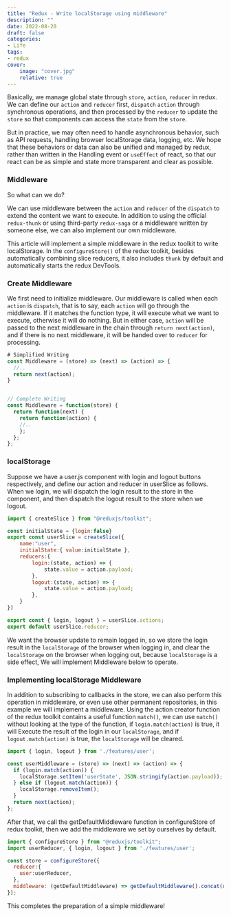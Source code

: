```yaml
---
title: "Redux - Write localStorage using middleware"
description: ""
date: 2022-08-20
draft: false
categories: 
- Life
tags:
- redux
cover:
    image: "cover.jpg"
    relative: true
---
```




Basically, we manage global state through `store`, `action`, `reducer` in redux. We can define our `action` and `reducer` first, `dispatch` `action` through synchronous operations, and then processed by the `reducer` to update the `store` so that components can access the `state` from the `store`.

 <!--more-->

But in practice, we may often need to handle asynchronous behavior, such as API requests, handling browser localStorage data, logging, etc. We hope that these behaviors or data can also be unified and managed by redux, rather than written in the Handling event or `useEffect` of react, so that our react can be as simple and state more transparent and clear as possible.

### Middleware

So what can we do? 

We can use middleware between the `action` and `reducer` of the `dispatch` to extend the content we want to execute. In addition to using the official `redux-thunk` or using third-party `redux-saga` or a middleware written by someone else, we can also implement our own middleware.

This article will implement a simple middleware in the redux toolkit to write localStorage. In the `configureStore()` of the redux toolkit, besides automatically combining slice reducers, it also includes `thunk` by default and automatically starts the redux DevTools.


### **Create Middleware**

We first need to initialize middleware. Our middleware is called when each `action` is `dispatch`, that is to say, each `action` will go through the middleware. If it matches the function type, it will execute what we want to execute, otherwise it will do nothing. But in either case, `action` will be passed to the next middleware in the chain through `return next(action)`, and if there is no next middleware, it will be handed over to `reducer` for processing.

```jsx
# Simplified Writing
const Middleware = (store) => (next) => (action) => {
  //..
  return next(action);
}


// Complete Writing
const Middleware = function(store) {
  return function(next) {
    return function(action) {
    //..
    };
  };
};

```

### localStorage

Suppose we have a user.js component with login and logout buttons respectively, and define our action and reducer in userSlice as follows. When we login, we will dispatch the login result to the store in the component, and then dispatch the logout result to the store when we logout.

```jsx
import { createSlice } from "@reduxjs/toolkit";

const initialState = {login:false}
export const userSlice = createSlice({
    name:"user",
    initialState:{ value:initialState },
    reducers:{   
        login:(state, action) => {
            state.value = action.payload;
        },
        logout:(state, action) => {
            state.value = action.payload;
        },
    }
})

export const { login, logout } = userSlice.actions;
export default userSlice.reducer;
```
We want the browser update to remain logged in, so we store the login result in the `localStorage` of the browser when logging in, and clear the `localStorage` on the browser when logging out, because `localStorage` is a side effect, We will implement Middleware below to operate.

### Implementing localStorage **Middleware**

In addition to subscribing to callbacks in the store, we can also perform this operation in middleware, or even use other permanent repositories, in this example we will implement a middleware. Using the action creator function of the redux toolkit contains a useful function `match()`, we can use `match()` without looking at the type of the function, if `login.match(action)` is true, it will Execute the result of the login in our `localStorage`, and if `logout.match(action)` is true, the `localStorage` will be cleared.

```jsx
import { login, logout } from './features/user';

const userMiddleware = (store) => (next) => (action) => {
  if (login.match(action)) {
    localStorage.setItem('userState', JSON.stringify(action.payload));
  } else if (logout.match(action)) {
    localStorage.removeItem();
  }
  return next(action);
};
```

After that, we call the getDefaultMiddleware function in configureStore of redux toolkit, then we add the middleware we set by ourselves by default.

```jsx
import { configureStore } from "@reduxjs/toolkit";
import userReducer, { login, logout } from './features/user';

const store = configureStore({
  reducer:{
    user:userReducer,
  },
  middleware: (getDefaultMiddleware) => getDefaultMiddleware().concat(userMiddleware)
});
```

This completes the preparation of a simple middleware!